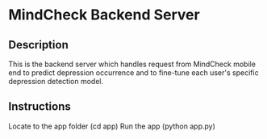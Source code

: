 # MindCheck Backend Server
## Description
This is the backend server which handles request from MindCheck mobile end to predict depression occurrence and to fine-tune each user's specific depression detection model.

## Instructions
Locate to the app folder (cd app)
Run the app (python app.py)
